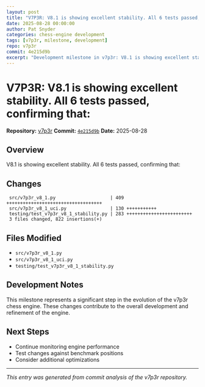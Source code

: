 ```yaml
---
layout: post
title: "V7P3R: V8.1 is showing excellent stability. All 6 tests passed, confirming that:"
date: 2025-08-28 00:00:00 
author: Pat Snyder
categories: chess-engine development
tags: [v7p3r, milestone, development]
repo: v7p3r
commit: 4e215d9b
excerpt: "Development milestone in v7p3r: V8.1 is showing excellent stability. All 6 tests passed, confirming that:"
---
```


# V7P3R: V8.1 is showing excellent stability. All 6 tests passed, confirming that:

**Repository:** [v7p3r](https://github.com/pssnyder/v7p3r)
**Commit:** [`4e215d9b`](https://github.com/pssnyder/v7p3r/commit/4e215d9b5222317a25c2f555905334aafd475f07)
**Date:** 2025-08-28

## Overview

V8.1 is showing excellent stability. All 6 tests passed, confirming that:

## Changes

```
 src/v7p3r_v8_1.py                    | 409 +++++++++++++++++++++++++++++++++++
 src/v7p3r_v8_1_uci.py                | 130 +++++++++++
 testing/test_v7p3r_v8_1_stability.py | 283 ++++++++++++++++++++++++
 3 files changed, 822 insertions(+)
```

## Files Modified

- `src/v7p3r_v8_1.py`
- `src/v7p3r_v8_1_uci.py`
- `testing/test_v7p3r_v8_1_stability.py`

## Development Notes

This milestone represents a significant step in the evolution of the v7p3r chess engine. These changes contribute to the overall development and refinement of the engine.

## Next Steps

- Continue monitoring engine performance
- Test changes against benchmark positions
- Consider additional optimizations

---

*This entry was generated from commit analysis of the v7p3r repository.*
